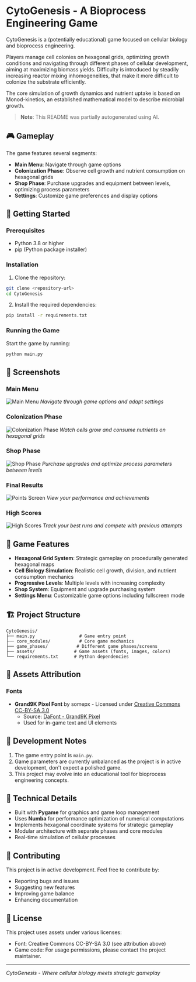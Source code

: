 # CytoGenesis - A Bioprocess Engineering Game

CytoGenesis is a (potentially educational) game focused on cellular biology and bioprocess engineering. 

Players manage cell colonies on hexagonal grids, optimizing growth conditions and navigating through different phases of cellular development, aiming at maximizing biomass yields. Difficulty is introduced by steadily increasing reactor mixing inhomogeneities, that make it more difficult to colonize the substrate efficiently.

The core simulation of growth dynamics and nutrient uptake is based on Monod-kinetics, an established mathematical model to describe microbial growth.

> **Note**: This README was partially autogenerated using AI.

## 🎮 Gameplay

The game features several segments:
- **Main Menu**: Navigate through game options
- **Colonization Phase**: Observe cell growth and nutrient consumption on hexagonal grids
- **Shop Phase**: Purchase upgrades and equipment between levels, optimizing process parameters
- **Settings**: Customize game preferences and display options

## 🚀 Getting Started

### Prerequisites
- Python 3.8 or higher
- pip (Python package installer)

### Installation

1. Clone the repository:
```bash
git clone <repository-url>
cd CytoGenesis
```

2. Install the required dependencies:
```bash
pip install -r requirements.txt
```

### Running the Game

Start the game by running:
```bash
python main.py
```

## 📸 Screenshots

### Main Menu
![Main Menu](screen_shots/demo_main_menu.png)
*Navigate through game options and adapt settings*

### Colonization Phase
![Colonization Phase](screen_shots/demo_colonization_phase.png)
*Watch cells grow and consume nutrients on hexagonal grids*

### Shop Phase
![Shop Phase](screen_shots/demo_shop_phase.png)
*Purchase upgrades and optimize process parameters between levels*

### Final Results
![Points Screen](screen_shots/demo_points_screen.png)
*View your performance and achievements*

### High Scores
![High Scores](screen_shots/demo_highscores.png)
*Track your best runs and compete with previous attempts*

## 🎯 Game Features

- **Hexagonal Grid System**: Strategic gameplay on procedurally generated hexagonal maps
- **Cell Biology Simulation**: Realistic cell growth, division, and nutrient consumption mechanics
- **Progressive Levels**: Multiple levels with increasing complexity
- **Shop System**: Equipment and upgrade purchasing system
- **Settings Menu**: Customizable game options including fullscreen mode

## 🏗️ Project Structure

```
CytoGenesis/
├── main.py                 # Game entry point
├── core_modules/           # Core game mechanics
├── game_phases/           # Different game phases/screens
├── assets/               # Game assets (fonts, images, colors)
└── requirements.txt      # Python dependencies
```

## 🎨 Assets Attribution

### Fonts
- **Grand9K Pixel Font** by somepx - Licensed under [Creative Commons CC-BY-SA 3.0](https://creativecommons.org/licenses/by-sa/3.0/)
  - Source: [DaFont - Grand9K Pixel](https://www.dafont.com/grand9k-pixel.font)
  - Used for in-game text and UI elements

## 📝 Development Notes

1. The game entry point is `main.py`.
2. Game parameters are currently unbalanced as the project is in active development, don't expect a polished game.
3. This project may evolve into an educational tool for bioprocess engineering concepts.

## 🔧 Technical Details

- Built with **Pygame** for graphics and game loop management
- Uses **Numba** for performance optimization of numerical computations
- Implements hexagonal coordinate systems for strategic gameplay
- Modular architecture with separate phases and core modules
- Real-time simulation of cellular processes

## 🤝 Contributing

This project is in active development. Feel free to contribute by:
- Reporting bugs and issues
- Suggesting new features
- Improving game balance
- Enhancing documentation

## 📄 License

This project uses assets under various licenses:
- Font: Creative Commons CC-BY-SA 3.0 (see attribution above)
- Game code: For usage permissions, please contact the project maintainer.

---

*CytoGenesis - Where cellular biology meets strategic gameplay*
